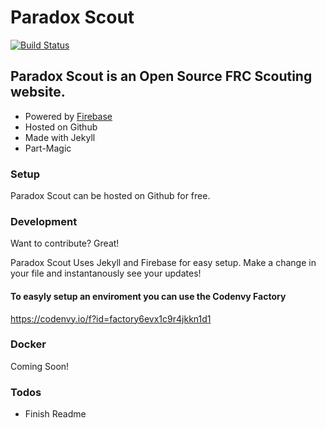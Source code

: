 # Paradox Scout
[![Build Status](https://travis-ci.org/Paradox2102/paradox_scout.svg?branch=gh-pages)](https://travis-ci.org/Paradox2102/paradox_scout)

## Paradox Scout is an Open Source FRC Scouting website.
  - Powered by [Firebase](https://firebase.google.com/)
  - Hosted on Github
  - Made with Jekyll
  - Part-Magic

### Setup

Paradox Scout can be hosted on Github for free.

### Development

Want to contribute? Great!

Paradox Scout Uses Jekyll and Firebase for easy setup.
Make a change in your file and instantanously see your updates!

#### To easyly setup an enviroment you can use the Codenvy Factory 
https://codenvy.io/f?id=factory6evx1c9r4jkkn1d1

### Docker
Coming Soon!

### Todos

 - Finish Readme
